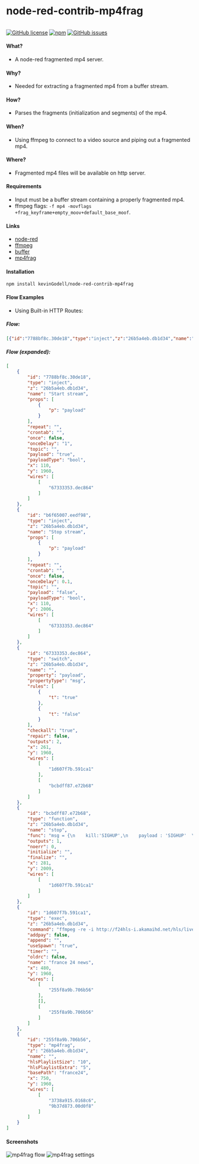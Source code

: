 # node-red-contrib-mp4frag
######
[![GitHub license](https://img.shields.io/badge/license-MIT-brightgreen.svg)](https://raw.githubusercontent.com/kevinGodell/node-red-contrib-mp4frag/master/LICENSE?token=ABOPHYQ73XPHMEGBSABCDJK7IKRQO)
[![npm](https://img.shields.io/npm/dt/node-red-contrib-mp4frag.svg?style=flat-square)](https://www.npmjs.com/package/node-red-contrib-mp4frag)
[![GitHub issues](https://img.shields.io/github/issues/kevinGodell/node-red-contrib-mp4frag.svg)](https://github.com/kevinGodell/node-red-contrib-mp4frag/issues)
#### What?
- A node-red fragmented mp4 server.
#### Why?
- Needed for extracting a fragmented mp4 from a buffer stream.
#### How?
- Parses the fragments (initialization and segments) of the mp4.
#### When?
- Using ffmpeg to connect to a video source and piping out a fragmented mp4.
#### Where?
- Fragmented mp4 files will be available on http server.
#### Requirements
- Input must be a buffer stream containing a properly fragmented mp4.
- ffmpeg flags: `-f mp4 -movflags +frag_keyframe+empty_moov+default_base_moof`.
#### Links
- [node-red](https://nodered.org/)
- [ffmpeg](https://ffmpeg.org/)
- [buffer](https://nodejs.org/api/buffer.html)
- [mp4frag](https://www.npmjs.com/package/mp4frag)
#### Installation
```
npm install kevinGodell/node-red-contrib-mp4frag
```
#### Flow Examples
- Using Built-in HTTP Routes:
##### Flow:
```json
[{"id":"7788bf8c.30de18","type":"inject","z":"26b5a4eb.db1d34","name":"Start stream","props":[{"p":"payload"}],"repeat":"","crontab":"","once":false,"onceDelay":"1","topic":"","payload":"true","payloadType":"bool","x":110,"y":1960,"wires":[["67333353.dec864"]]},{"id":"b6f65007.eedf98","type":"inject","z":"26b5a4eb.db1d34","name":"Stop stream","props":[{"p":"payload"}],"repeat":"","crontab":"","once":false,"onceDelay":0.1,"topic":"","payload":"false","payloadType":"bool","x":110,"y":2006,"wires":[["67333353.dec864"]]},{"id":"67333353.dec864","type":"switch","z":"26b5a4eb.db1d34","name":"","property":"payload","propertyType":"msg","rules":[{"t":"true"},{"t":"false"}],"checkall":"true","repair":false,"outputs":2,"x":261,"y":1960,"wires":[["1d607f7b.591ca1"],["bcbdff87.e72b68"]]},{"id":"bcbdff87.e72b68","type":"function","z":"26b5a4eb.db1d34","name":"stop","func":"msg = {\n    kill:'SIGHUP',\n    payload : 'SIGHUP'  \n}\n\nreturn msg;","outputs":1,"noerr":0,"initialize":"","finalize":"","x":281,"y":2009,"wires":[["1d607f7b.591ca1"]]},{"id":"1d607f7b.591ca1","type":"exec","z":"26b5a4eb.db1d34","command":"ffmpeg -re -i http://f24hls-i.akamaihd.net/hls/live/221147/F24_EN_HI_HLS/master_2000.m3u8 -c:v copy -c:a aac -f mp4 -movflags +frag_keyframe+empty_moov+default_base_moof pipe:1","addpay":false,"append":"","useSpawn":"true","timer":"","oldrc":false,"name":"france 24 news","x":480,"y":1960,"wires":[["255f8a9b.706b56"],[],["255f8a9b.706b56"]]},{"id":"255f8a9b.706b56","type":"mp4frag","z":"26b5a4eb.db1d34","name":"","hlsPlaylistSize":"10","hlsPlaylistExtra":"5","basePath":"france24","x":750,"y":1960,"wires":[["3738a915.0168c6","9b37d873.00d0f8"]]}]
```
##### Flow (expanded):
```json
[
    {
        "id": "7788bf8c.30de18",
        "type": "inject",
        "z": "26b5a4eb.db1d34",
        "name": "Start stream",
        "props": [
            {
                "p": "payload"
            }
        ],
        "repeat": "",
        "crontab": "",
        "once": false,
        "onceDelay": "1",
        "topic": "",
        "payload": "true",
        "payloadType": "bool",
        "x": 110,
        "y": 1960,
        "wires": [
            [
                "67333353.dec864"
            ]
        ]
    },
    {
        "id": "b6f65007.eedf98",
        "type": "inject",
        "z": "26b5a4eb.db1d34",
        "name": "Stop stream",
        "props": [
            {
                "p": "payload"
            }
        ],
        "repeat": "",
        "crontab": "",
        "once": false,
        "onceDelay": 0.1,
        "topic": "",
        "payload": "false",
        "payloadType": "bool",
        "x": 110,
        "y": 2006,
        "wires": [
            [
                "67333353.dec864"
            ]
        ]
    },
    {
        "id": "67333353.dec864",
        "type": "switch",
        "z": "26b5a4eb.db1d34",
        "name": "",
        "property": "payload",
        "propertyType": "msg",
        "rules": [
            {
                "t": "true"
            },
            {
                "t": "false"
            }
        ],
        "checkall": "true",
        "repair": false,
        "outputs": 2,
        "x": 261,
        "y": 1960,
        "wires": [
            [
                "1d607f7b.591ca1"
            ],
            [
                "bcbdff87.e72b68"
            ]
        ]
    },
    {
        "id": "bcbdff87.e72b68",
        "type": "function",
        "z": "26b5a4eb.db1d34",
        "name": "stop",
        "func": "msg = {\n    kill:'SIGHUP',\n    payload : 'SIGHUP'  \n}\n\nreturn msg;",
        "outputs": 1,
        "noerr": 0,
        "initialize": "",
        "finalize": "",
        "x": 281,
        "y": 2009,
        "wires": [
            [
                "1d607f7b.591ca1"
            ]
        ]
    },
    {
        "id": "1d607f7b.591ca1",
        "type": "exec",
        "z": "26b5a4eb.db1d34",
        "command": "ffmpeg -re -i http://f24hls-i.akamaihd.net/hls/live/221147/F24_EN_HI_HLS/master_2000.m3u8 -c:v copy -c:a aac -f mp4 -movflags +frag_keyframe+empty_moov+default_base_moof pipe:1",
        "addpay": false,
        "append": "",
        "useSpawn": "true",
        "timer": "",
        "oldrc": false,
        "name": "france 24 news",
        "x": 480,
        "y": 1960,
        "wires": [
            [
                "255f8a9b.706b56"
            ],
            [],
            [
                "255f8a9b.706b56"
            ]
        ]
    },
    {
        "id": "255f8a9b.706b56",
        "type": "mp4frag",
        "z": "26b5a4eb.db1d34",
        "name": "",
        "hlsPlaylistSize": "10",
        "hlsPlaylistExtra": "5",
        "basePath": "france24",
        "x": 750,
        "y": 1960,
        "wires": [
            [
                "3738a915.0168c6",
                "9b37d873.00d0f8"
            ]
        ]
    }
]
```
#### Screenshots
![mp4frag flow](https://raw.githubusercontent.com/kevinGodell/node-red-contrib-mp4frag/master/screenshots/mp4frag_flow.png)
![mp4frag settings](https://raw.githubusercontent.com/kevinGodell/node-red-contrib-mp4frag/master/screenshots/mp4frag_settings.png)
